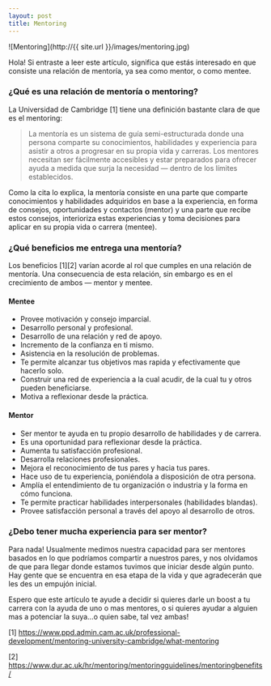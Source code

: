 ```yaml
---
layout: post
title: Mentoring
---
```

![Mentoring](http://{{ site.url }}/images/mentoring.jpg)

Hola! Si entraste a leer este artículo, significa que estás interesado en que consiste una relación de mentoría, ya sea como mentor, o como mentee.

### ¿Qué es una relación de mentoría o mentoring?
La Universidad de Cambridge \[1\] tiene una definición bastante clara de que es el mentoring:
> La mentoría es un sistema de guía semi-estructurada donde una persona comparte su conocimientos, habilidades y experiencia para asistir a otros a progresar en su propia vida y carreras. Los mentores necesitan ser fácilmente accesibles y estar preparados para ofrecer ayuda a medida que surja la necesidad — dentro de los límites establecidos.

Como la cita lo explica, la mentoría consiste en una parte que comparte conocimientos y habilidades adquiridos en base a la experiencia, en forma de consejos, oportunidades y contactos (mentor) y una parte que recibe estos consejos, interioriza estas experiencias y toma decisiones para aplicar en su propia vida o carrera (mentee).

### ¿Qué beneficios me entrega una mentoría?
Los beneficios \[1\]\[2\] varían acorde al rol que cumples en una relación de mentoría. Una consecuencia de esta relación, sin embargo es en el crecimiento de ambos — mentor y mentee.
#### Mentee
* Provee motivación y consejo imparcial.
* Desarrollo personal y profesional.
* Desarrollo de una relación y red de apoyo.
* Incremento de la confianza en ti mismo.
* Asistencia en la resolución de problemas.
* Te permite alcanzar tus objetivos mas rapida y efectivamente que hacerlo solo.
* Construir una red de experiencia a la cual acudir, de la cual tu y otros pueden beneficiarse.
* Motiva a reflexionar desde la práctica.

#### Mentor
* Ser mentor te ayuda en tu propio desarrollo de habilidades y de carrera.
* Es una oportunidad para reflexionar desde la práctica.
* Aumenta tu satisfacción profesional.
* Desarrolla relaciones profesionales.
* Mejora el reconocimiento de tus pares y hacia tus pares.
* Hace uso de tu experiencia, poniéndola a disposición de otra persona.
* Amplía el entendimiento de tu organización o industria y la forma en cómo funciona.
* Te permite practicar habilidades interpersonales (habilidades blandas).
* Provee satisfacción personal a través del apoyo al desarrollo de otros.

### ¿Debo tener mucha experiencia para ser mentor?
Para nada! Usualmente medimos nuestra capacidad para ser mentores basados en lo que podríamos compartir a nuestros pares, y nos olvidamos de que para llegar donde estamos tuvimos que iniciar desde algún punto. Hay gente que se encuentra en esa etapa de la vida y que agradecerán que les des un empujón inicial.

Espero que este artículo te ayude a decidir si quieres darle un boost a tu carrera con la ayuda de uno o mas mentores, o si quieres ayudar a alguien mas a potenciar la suya...o quien sabe, tal vez ambas!

\[1\] https://www.ppd.admin.cam.ac.uk/professional-development/mentoring-university-cambridge/what-mentoring

\[2\] https://www.dur.ac.uk/hr/mentoring/mentoringguidelines/mentoringbenefits/
